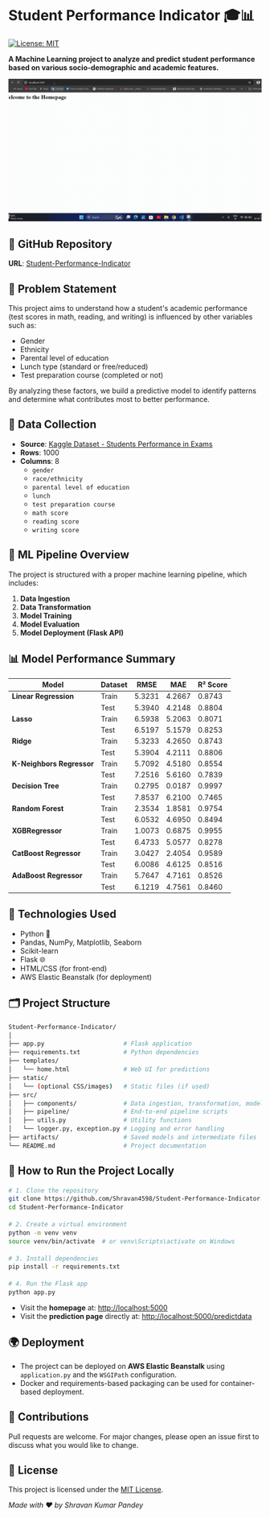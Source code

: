 # Student Performance Indicator 🎓📊

[![License: MIT](https://img.shields.io/badge/License-MIT-yellow.svg)](https://opensource.org/licenses/MIT)

**A Machine Learning project to analyze and predict student performance based on various socio-demographic and academic features.**



![Demo](https://github.com/Shravan4598/Student-Performance-Indicator/blob/main/Adobe%20Express%20-%20Screen%20Recording%202025-07-31%20215931.gif)


## 🔗 GitHub Repository
**URL**: [Student-Performance-Indicator](https://github.com/Shravan4598/Student-Performance-Indicator)

## 📌 Problem Statement

This project aims to understand how a student's academic performance (test scores in math, reading, and writing) is influenced by other variables such as:

- Gender  
- Ethnicity  
- Parental level of education  
- Lunch type (standard or free/reduced)  
- Test preparation course (completed or not)

By analyzing these factors, we build a predictive model to identify patterns and determine what contributes most to better performance.

## 📂 Data Collection

- **Source**: [Kaggle Dataset - Students Performance in Exams](https://www.kaggle.com/datasets/spscientist/students-performance-in-exams?datasetId=74977)
- **Rows**: 1000  
- **Columns**: 8
  - `gender`
  - `race/ethnicity`
  - `parental level of education`
  - `lunch`
  - `test preparation course`
  - `math score`
  - `reading score`
  - `writing score`

## 🧠 ML Pipeline Overview

The project is structured with a proper machine learning pipeline, which includes:

1. **Data Ingestion**
2. **Data Transformation**
3. **Model Training**
4. **Model Evaluation**
5. **Model Deployment (Flask API)**

## 📊 Model Performance Summary

| Model                     | Dataset | RMSE   | MAE    | R² Score |
| ------------------------- | ------- | ------ | ------ | -------- |
| **Linear Regression**     | Train   | 5.3231 | 4.2667 | 0.8743   |
|                           | Test    | 5.3940 | 4.2148 | 0.8804   |
| **Lasso**                 | Train   | 6.5938 | 5.2063 | 0.8071   |
|                           | Test    | 6.5197 | 5.1579 | 0.8253   |
| **Ridge**                 | Train   | 5.3233 | 4.2650 | 0.8743   |
|                           | Test    | 5.3904 | 4.2111 | 0.8806   |
| **K-Neighbors Regressor** | Train   | 5.7092 | 4.5180 | 0.8554   |
|                           | Test    | 7.2516 | 5.6160 | 0.7839   |
| **Decision Tree**         | Train   | 0.2795 | 0.0187 | 0.9997   |
|                           | Test    | 7.8537 | 6.2100 | 0.7465   |
| **Random Forest**         | Train   | 2.3534 | 1.8581 | 0.9754   |
|                           | Test    | 6.0532 | 4.6950 | 0.8494   |
| **XGBRegressor**          | Train   | 1.0073 | 0.6875 | 0.9955   |
|                           | Test    | 6.4733 | 5.0577 | 0.8278   |
| **CatBoost Regressor**    | Train   | 3.0427 | 2.4054 | 0.9589   |
|                           | Test    | 6.0086 | 4.6125 | 0.8516   |
| **AdaBoost Regressor**    | Train   | 5.7647 | 4.7161 | 0.8526   |
|                           | Test    | 6.1219 | 4.7561 | 0.8460   |

## 🚀 Technologies Used

- Python 🐍  
- Pandas, NumPy, Matplotlib, Seaborn  
- Scikit-learn  
- Flask 🌐  
- HTML/CSS (for front-end)  
- AWS Elastic Beanstalk (for deployment)

## 🗂️ Project Structure

```bash
Student-Performance-Indicator/
│
├── app.py                      # Flask application
├── requirements.txt            # Python dependencies
├── templates/
│   └── home.html               # Web UI for predictions
├── static/
│   └── (optional CSS/images)   # Static files (if used)
├── src/
│   ├── components/             # Data ingestion, transformation, model trainer, etc.
│   ├── pipeline/               # End-to-end pipeline scripts
│   ├── utils.py                # Utility functions
│   └── logger.py, exception.py # Logging and error handling
├── artifacts/                  # Saved models and intermediate files
└── README.md                   # Project documentation
````

## 🧪 How to Run the Project Locally

```bash
# 1. Clone the repository
git clone https://github.com/Shravan4598/Student-Performance-Indicator.git
cd Student-Performance-Indicator

# 2. Create a virtual environment
python -m venv venv
source venv/bin/activate  # or venv\Scripts\activate on Windows

# 3. Install dependencies
pip install -r requirements.txt

# 4. Run the Flask app
python app.py
```

* Visit the **homepage** at: [http://localhost:5000](http://localhost:5000)
* Visit the **prediction page** directly at: [http://localhost:5000/predictdata](http://localhost:5000/predictdata)

## 🌍 Deployment

* The project can be deployed on **AWS Elastic Beanstalk** using `application.py` and the `WSGIPath` configuration.
* Docker and requirements-based packaging can be used for container-based deployment.

## 🙌 Contributions

Pull requests are welcome. For major changes, please open an issue first to discuss what you would like to change.

## 📜 License

This project is licensed under the [MIT License](https://opensource.org/licenses/MIT).

*Made with ❤️ by Shravan Kumar Pandey*


